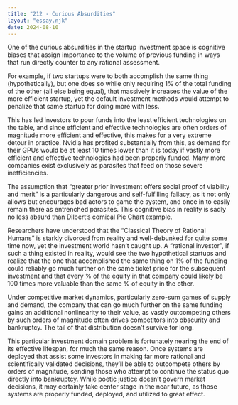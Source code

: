 ```yaml
---
title: "212 - Curious Absurdities"
layout: "essay.njk"
date: 2024-08-10
---
```


One of the curious absurdities in the startup investment space is cognitive biases that assign importance to the volume of previous funding in ways that run directly counter to any rational assessment. 
 
For example, if two startups were to both accomplish the same thing (hypothetically), but one does so while only requiring 1% of the total funding of the other (all else being equal), that massively increases the value of the more efficient startup, yet the default investment methods would attempt to penalize that same startup for doing more with less. 

This has led investors to pour funds into the least efficient technologies on the table, and since efficient and effective technologies are often orders of magnitude more efficient and effective, this makes for a very extreme detour in practice. Nvidia has profited substantially from this, as demand for their GPUs would be at least 10 times lower than it is today if vastly more efficient and effective technologies had been properly funded. Many more companies exist exclusively as parasites that feed on those severe inefficiencies. 

The assumption that “greater prior investment offers social proof of viability and merit” is a particularly dangerous and self-fulfilling fallacy, as it not only allows but encourages bad actors to game the system, and once in to easily remain there as entrenched parasites. This cognitive bias in reality is sadly no less absurd than Dilbert’s comical Pie Chart example.

Researchers have understood that the “Classical Theory of Rational Humans” is starkly divorced from reality and well-debunked for quite some time now, yet the investment world hasn’t caught up. A “rational investor”, if such a thing existed in reality, would see the two hypothetical startups and realize that the one that accomplished the same thing on 1% of the funding could reliably go much further on the same ticket price for the subsequent investment and that every % of the equity in that company could likely be 100 times more valuable than the same % of equity in the other.

Under competitive market dynamics, particularly zero-sum games of supply and demand, the company that can go much further on the same funding gains an additional nonlinearity to their value, as vastly outcompeting others by such orders of magnitude often drives competitors into obscurity and bankruptcy. The tail of that distribution doesn’t survive for long.

This particular investment domain problem is fortunately nearing the end of its effective lifespan, for much the same reason. Once systems are deployed that assist some investors in making far more rational and scientifically validated decisions, they’ll be able to outcompete others by orders of magnitude, sending those who attempt to continue the status quo directly into bankruptcy. While poetic justice doesn’t govern market decisions, it may certainly take center stage in the near future, as those systems are properly funded, deployed, and utilized to great effect.

